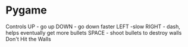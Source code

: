 # Pygame
Controls
UP - go up
DOWN - go down faster
LEFT -slow
RIGHT - dash, helps eventually get more bullets
SPACE - shoot bullets to destroy walls
Don't Hit the Walls
